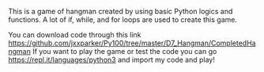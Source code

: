 This is a game of hangman created by using basic Python logics and functions.
A lot of if, while, and for loops are used to create this game.

You can download code through this link https://github.com/jxxparker/Py100/tree/master/D7_Hangman/CompletedHangman
If you want to play the game or test the code you can go https://repl.it/languages/python3 and import my code and play!

